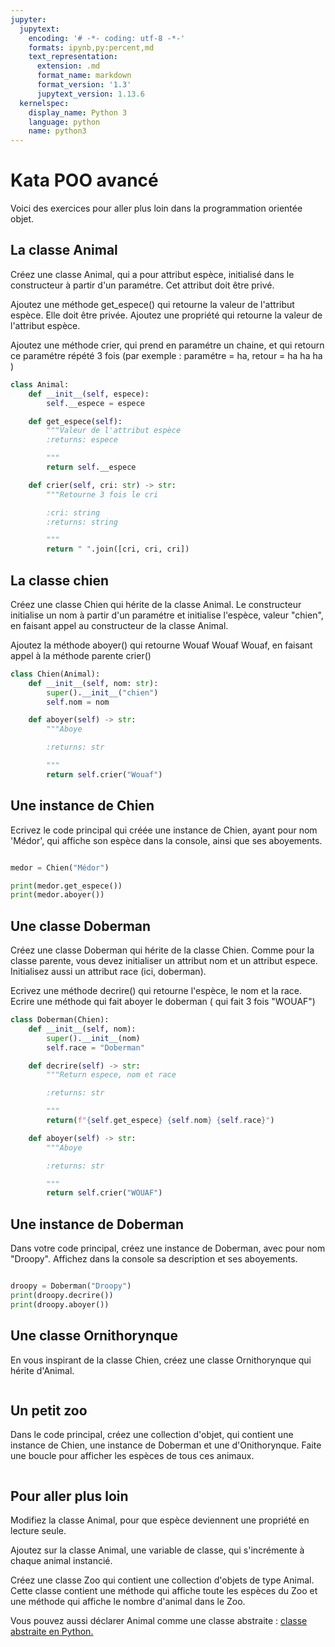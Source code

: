 ```yaml
---
jupyter:
  jupytext:
    encoding: '# -*- coding: utf-8 -*-'
    formats: ipynb,py:percent,md
    text_representation:
      extension: .md
      format_name: markdown
      format_version: '1.3'
      jupytext_version: 1.13.6
  kernelspec:
    display_name: Python 3
    language: python
    name: python3
---
```


# Kata POO avancé

Voici des exercices pour aller plus loin dans la programmation orientée objet.


## La classe Animal

Créez une classe Animal, qui a pour attribut espèce, initialisé dans le constructeur à partir d'un paramétre. Cet attribut doit être privé.

Ajoutez une méthode get_espece() qui retourne la valeur de l'attribut espèce. Elle doit être privée. Ajoutez une propriété qui retourne la valeur de l'attribut espèce.

Ajoutez une méthode crier, qui prend en paramétre un chaine, et qui retourn ce paramétre répété 3 fois (par exemple : paramétre = ha, retour = ha ha ha )


```python
class Animal:
    def __init__(self, espece):
        self.__espece = espece

    def get_espece(self):
        """Valeur de l'attribut espèce
        :returns: espece

        """
        return self.__espece

    def crier(self, cri: str) -> str:
        """Retourne 3 fois le cri

        :cri: string
        :returns: string

        """
        return " ".join([cri, cri, cri])
```

## La classe chien

Créez une classe Chien qui hérite de la classe Animal. Le constructeur initialise un nom à partir d'un paramétre et initialise l'espèce, valeur "chien", en faisant appel au constructeur de la classe Animal.

Ajoutez la méthode aboyer() qui retourne Wouaf Wouaf Wouaf, en faisant appel à la méthode parente crier()

```python
class Chien(Animal):
    def __init__(self, nom: str):
        super().__init__("chien")
        self.nom = nom

    def aboyer(self) -> str:
        """Aboye

        :returns: str

        """
        return self.crier("Wouaf")
```

## Une instance de Chien

Ecrivez le code principal qui créée une instance de Chien, ayant pour nom 'Médor', qui affiche son espèce dans la console, ainsi que ses aboyements.

```python

medor = Chien("Médor")

print(medor.get_espece())
print(medor.aboyer())
```

## Une classe Doberman

Créez une classe Doberman qui hérite de la classe Chien. Comme pour la classe parente, vous devez initialiser un attribut nom et un attribut espece. Initialisez aussi un attribut race (ici, doberman).

Ecrivez une méthode decrire() qui retourne l'espèce, le nom et la race. Ecrire une méthode qui fait aboyer le doberman ( qui fait 3 fois "WOUAF")

```python
class Doberman(Chien):
    def __init__(self, nom):
        super().__init__(nom)
        self.race = "Doberman"

    def decrire(self) -> str:
        """Return espece, nom et race

        :returns: str

        """
        return(f"{self.get_espece} {self.nom} {self.race}")

    def aboyer(self) -> str:
        """Aboye

        :returns: str

        """
        return self.crier("WOUAF")
```

## Une instance de Doberman

Dans votre code principal, créez une instance de Doberman, avec pour nom "Droopy". Affichez dans la console sa description et ses aboyements.

```python

droopy = Doberman("Droopy")
print(droopy.decrire())
print(droopy.aboyer())
```

## Une classe Ornithorynque

En vous inspirant de la classe Chien, créez une classe Ornithorynque qui hérite d'Animal.

```python

```

## Un petit zoo

Dans le code principal, créez une collection d'objet, qui contient une instance de Chien, une instance de Doberman et une d'Onithorynque. Faite une boucle pour afficher les espèces de tous ces animaux.

```python

```

## Pour aller plus loin

Modifiez la classe Animal, pour que espèce deviennent une propriété en lecture seule.

Ajoutez sur la classe Animal, une variable de classe, qui s'incrémente à chaque animal instancié.

Créez une classe Zoo qui contient une collection d'objets de type Animal. Cette classe contient une méthode qui affiche toute les espèces du Zoo et une méthode qui affiche le nombre d'animal dans le Zoo.

Vous pouvez aussi déclarer Animal comme une classe abstraite : [classe abstraite en Python.](https://pythonforge.com/classes-abstraites-en-python/)

```python

```
